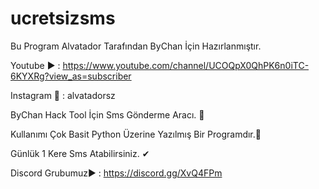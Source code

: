 # ucretsizsms
Bu Program Alvatador  Tarafından ByChan İçin Hazırlanmıştır.

Youtube ▶️ : https://www.youtube.com/channel/UCOQpX0QhPK6n0iTC-6KYXRg?view_as=subscriber

Instagram 📸 : alvatadorsz

ByChan Hack Tool İçin Sms Gönderme Aracı. 💯

Kullanımı Çok Basit Python Üzerine Yazılmış Bir Programdır.💯  

Günlük 1 Kere Sms Atabilirsiniz. ✔

Discord Grubumuz▶️ : https://discord.gg/XvQ4FPm

